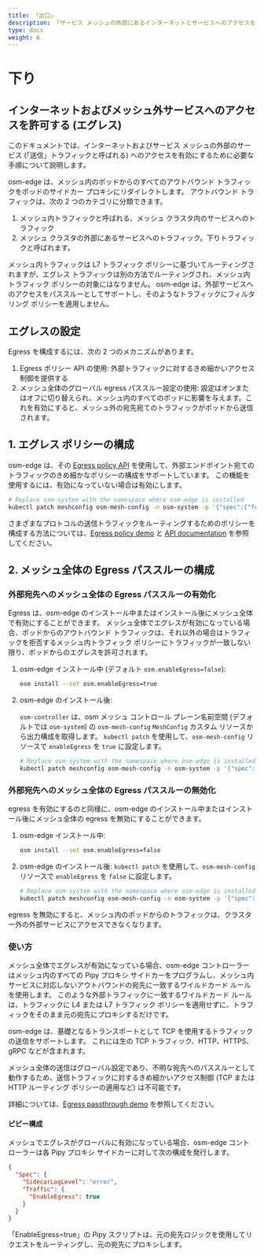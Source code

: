```yaml
---
title: 「出口」
description: 「サービス メッシュの外部にあるインターネットとサービスへのアクセスを有効にします。」
type: docs
weight: 6
---
```


# 下り

## インターネットおよびメッシュ外サービスへのアクセスを許可する (エグレス)

このドキュメントでは、インターネットおよびサービス メッシュの外部のサービス (「送信」トラフィックと呼ばれる) へのアクセスを有効にするために必要な手順について説明します。

osm-edge は、メッシュ内のポッドからのすべてのアウトバウンド トラフィックをポッドのサイドカー プロキシにリダイレクトします。 アウトバウンド トラフィックは、次の 2 つのカテゴリに分類できます。

1. メッシュ内トラフィックと呼ばれる、メッシュ クラスタ内のサービスへのトラフィック
2. メッシュ クラスタの外部にあるサービスへのトラフィック。下りトラフィックと呼ばれます。

メッシュ内トラフィックは L7 トラフィック ポリシーに基づいてルーティングされますが、エグレス トラフィックは別の方法でルーティングされ、メッシュ内トラフィック ポリシーの対象にはなりません。 osm-edge は、外部サービスへのアクセスをパススルーとしてサポートし、そのようなトラフィックにフィルタリング ポリシーを適用しません。

## エグレスの設定

Egress を構成するには、次の 2 つのメカニズムがあります。

1. Egress ポリシー API の使用: 外部トラフィックに対するきめ細かいアクセス制御を提供する
2. メッシュ全体のグローバル egress パススルー設定の使用: 設定はオンまたはオフに切り替えられ、メッシュ内のすべてのポッドに影響を与えます。これを有効にすると、メッシュ外の宛先宛てのトラフィックがポッドから送信されます。

## 1. エグレス ポリシーの構成

osm-edge は、その [Egress policy API][1] を使用して、外部エンドポイント宛てのトラフィックのきめ細かなポリシーの構成をサポートしています。 この機能を使用するには、有効になっていない場合は有効にします。

```bash
# Replace osm-system with the namespace where osm-edge is installed
kubectl patch meshconfig osm-mesh-config -n osm-system -p '{"spec":{"featureFlags":{"enableEgressPolicy":true}}}'  --type=merge
```

さまざまなプロトコルの送信トラフィックをルーティングするためのポリシーを構成する方法については、[Egress policy demo](docs/demos/egress_policy) と [API documentation][1] を参照してください。

## 2. メッシュ全体の Egress パススルーの構成

### 外部宛先へのメッシュ全体の Egress パススルーの有効化

Egress は、osm-edge のインストール中またはインストール後にメッシュ全体で有効にすることができます。 メッシュ全体でエグレスが有効になっている場合、ポッドからのアウトバウンド トラフィックは、それ以外の場合はトラフィックを拒否するメッシュ内トラフィック ポリシーにトラフィックが一致しない限り、ポッドからのエグレスを許可されます。

1. osm-edge インストール中 (デフォルト `osm.enableEgress=false`):

   ```bash
   osm install --set osm.enableEgress=true
   ```

2. osm-edge のインストール後:

    `osm-controller` は、osm メッシュ コントロール プレーン名前空間 (デフォルトでは `osm-system`) の `osm-mesh-config` `MeshConfig` カスタム リソースから出力構成を取得します。 `kubectl patch` を使用して、`osm-mesh-config` リソースで `enableEgress` を `true` に設定します。

   ```bash
   # Replace osm-system with the namespace where osm-edge is installed
   kubectl patch meshconfig osm-mesh-config -n osm-system -p '{"spec":{"traffic":{"enableEgress":true}}}' --type=merge
   ```

### 外部宛先へのメッシュ全体の Egress パススルーの無効化

egress を有効にするのと同様に、osm-edge のインストール中またはインストール後にメッシュ全体の egress を無効にすることができます。

1. osm-edge インストール中:

   ```bash
   osm install --set osm.enableEgress=false
   ```

2. osm-edge のインストール後:
    `kubectl patch` を使用して、`osm-mesh-config` リソースで `enableEgress` を `false` に設定します。
   ```bash
   # Replace osm-system with the namespace where osm-edge is installed
   kubectl patch meshconfig osm-mesh-config -n osm-system -p '{"spec":{"traffic":{"enableEgress":false}}}'  --type=merge
   ```

egress を無効にすると、メッシュ内のポッドからのトラフィックは、クラスター外の外部サービスにアクセスできなくなります。

### 使い方

メッシュ全体でエグレスが有効になっている場合、osm-edge コントローラーはメッシュ内のすべての Pipy プロキシ サイドカーをプログラムし、メッシュ内サービスに対応しないアウトバウンドの宛先に一致するワイルドカード ルールを使用します。 このような外部トラフィックに一致するワイルドカード ルールは、トラフィックに L4 または L7 トラフィック ポリシーを適用せずに、トラフィックをそのまま元の宛先にプロキシするだけです。

osm-edge は、基礎となるトランスポートとして TCP を使用するトラフィックの送信をサポートします。 これには生の TCP トラフィック、HTTP、HTTPS、gRPC などが含まれます。

メッシュ全体の送信はグローバル設定であり、不明な宛先へのパススルーとして動作するため、送信トラフィックに対するきめ細かいアクセス制御 (TCP または HTTP ルーティング ポリシーの適用など) は不可能です。

詳細については、[Egress passthrough demo](docs/demos/egress_passthrough) を参照してください。

#### ピピー構成

メッシュでエグレスがグローバルに有効になっている場合、osm-edge コントローラーは各 Pipy プロキシ サイドカーに対して次の構成を発行します。

```json
{
  "Spec": {
    "SidecarLogLevel": "error",
    "Traffic": {
      "EnableEgress": true
    }
  }
}
```

「EnableEgress=true」の Pipy スクリプトは、元の宛先ロジックを使用してリクエストをルーティングし、元の宛先にプロキシします。

[1]: /docs/api_reference/policy/v1alpha1/#policy.openservicemesh.io/v1alpha1.EgressSpec
